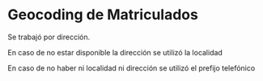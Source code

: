 # Geocoding de Matriculados

Se trabajó por dirección.

En caso de no estar disponible la dirección se utilizó la localidad

En caso de no haber ni localidad ni dirección se utilizó el prefijo telefónico
